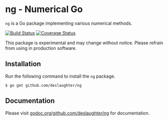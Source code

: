 # ng - Numerical Go

`ng` is a Go package implementing various numerical methods.

[![Build Status](https://travis-ci.org/deslaughter/ng.svg?branch=master)](https://travis-ci.org/deslaughter/ng)
[![Coverage Status](https://coveralls.io/repos/github/deslaughter/ng/badge.svg?branch=master)](https://coveralls.io/github/deslaughter/ng?branch=master)

This package is experimental and may change without notice. Please refrain from using in production software.

## Installation

Run the following command to install the `ng` package.

```
$ go get github.com/deslaughter/ng
```

## Documentation

Please visit [godoc.org/github.com/deslaughter/ng](http://godoc.org/github.com/deslaughter/ng) for documentation.

